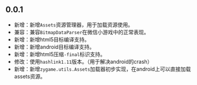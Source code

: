 ## 0.0.1
- 新增：新增`Assets`资源管理器，用于加载资源使用。
- 兼容：兼容`BitmapDataParser`在微信小游戏中的正常表现。
- 新增：新增html5目标编译支持。
- 新增：新增android目标编译支持。
- 新增：新增html5压缩`-final`标识支持。
- 修改：使用`hashlink1.11`版本。（用于解决android的crash）
- 新增：新增`zygame.utils.Assets`加载器初步实现，在android上可以直接加载assets资源。